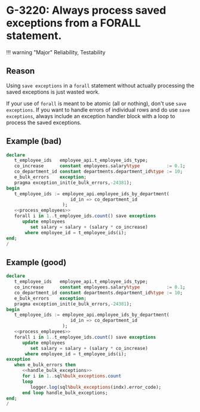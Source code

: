 # G-3220: Always process saved exceptions from a FORALL statement.

!!! warning "Major"
    Reliability, Testability

## Reason

Using `save exceptions` in a `forall` statement without actually processing the saved exceptions is just wasted work.

If your use of `forall` is meant to be atomic (all or nothing), don't use `save exceptions`. If you want to handle errors of individual rows and do use `save exceptions`, always include an exception handler block with a loop to process the saved exceptions.

## Example (bad)

``` sql
declare
   t_employee_ids   employee_api.t_employee_ids_type;
   co_increase      constant employees.salary%type          := 0.1;
   co_department_id constant departments.department_id%type := 10;
   e_bulk_errors    exception;
   pragma exception_init(e_bulk_errors,-24381);
begin
   t_employee_ids := employee_api.employee_ids_by_department(
                        id_in => co_department_id
                     );
   <<process_employees>>
   forall i in 1..t_employee_ids.count() save exceptions
      update employees
         set salary = salary + (salary * co_increase)
       where employee_id = t_employee_ids(i);
end;
/
```

## Example (good)

``` sql
declare
   t_employee_ids   employee_api.t_employee_ids_type;
   co_increase      constant employees.salary%type          := 0.1;
   co_department_id constant departments.department_id%type := 10;
   e_bulk_errors    exception;
   pragma exception_init(e_bulk_errors,-24381);
begin
   t_employee_ids := employee_api.employee_ids_by_department(
                        id_in => co_department_id
                     );
   <<process_employees>>
   forall i in 1..t_employee_ids.count() save exceptions
      update employees
         set salary = salary + (salary * co_increase)
       where employee_id = t_employee_ids(i);
exception
   when e_bulk_errors then
      <<handle_bulk_exceptions>>
      for i in 1..sql%bulk_exceptions.count
      loop
         logger.log(sql%bulk_exceptions(indx).error_code);
      end loop handle_bulk_exceptions;
end;
/
```